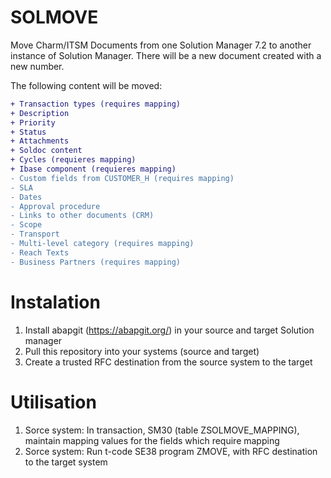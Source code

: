 # SOLMOVE
Move Charm/ITSM Documents from one Solution Manager 7.2 to another instance of Solution Manager. 
There will be a new document created with a new number.

The following content will be moved:
```diff
+ Transaction types (requires mapping)
+ Description
+ Priority
+ Status
+ Attachments
+ Soldoc content
+ Cycles (requieres mapping)
+ Ibase component (requieres mapping)
- Custom fields from CUSTOMER_H (requires mapping)
- SLA
- Dates
- Approval procedure
- Links to other documents (CRM)
- Scope
- Transport
- Multi-level category (requires mapping)
- Reach Texts
- Business Partners (requires mapping)
```

# Instalation
1) Install abapgit (https://abapgit.org/) in your source and target Solution manager
2) Pull this repository into your systems (source and target)
3) Create a trusted RFC destination from the source system to the target

# Utilisation
1)  Sorce system: In transaction, SM30 (table ZSOLMOVE_MAPPING), maintain mapping values for the fields which require mapping
2)  Sorce system: Run t-code SE38 program ZMOVE, with RFC destination to the target system 
